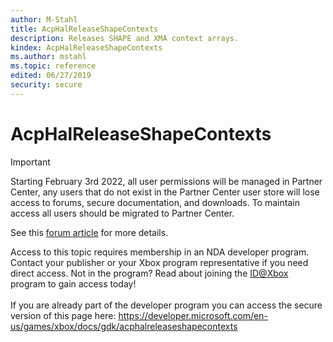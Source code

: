 ```yaml
---
author: M-Stahl
title: AcpHalReleaseShapeContexts
description: Releases SHAPE and XMA context arrays.
kindex: AcpHalReleaseShapeContexts
ms.author: mstahl
ms.topic: reference
edited: 06/27/2019
security: secure
---
```


# AcpHalReleaseShapeContexts
> [!IMPORTANT]
> Starting February 3rd 2022, all user permissions will be managed in Partner Center, any users that do not exist in the Partner Center user store will lose access to forums, secure documentation, and downloads. To maintain access all users should be migrated to Partner Center. <p></p>See this <a href="https://forums.xboxlive.com/articles/132187/breaking-change-user-access-for-forums-secure-docu.html">forum article</a> for more details.  

 Access to this topic requires membership in an NDA developer program. Contact your publisher or your Xbox program representative if you need direct access. Not in the program? Read about joining the <a href="https://www.xbox.com/Developers/id">ID@Xbox</a> program to gain access today!  <br/><br/>If you are already part of the developer program you can access the secure version of this page here: <a target="_blank" href="https://developer.microsoft.com/en-us/games/xbox/docs/gdk/acphalreleaseshapecontexts">https://developer.microsoft.com/en-us/games/xbox/docs/gdk/acphalreleaseshapecontexts</a>